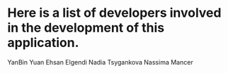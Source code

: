 # Here is a list of developers involved in the development of this application.
YanBin Yuan
Ehsan Elgendi
Nadia Tsygankova 
Nassima Mancer